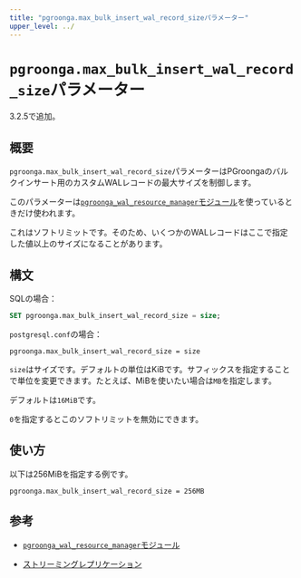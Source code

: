 ```yaml
---
title: "pgroonga.max_bulk_insert_wal_record_sizeパラメーター"
upper_level: ../
---
```


# `pgroonga.max_bulk_insert_wal_record_size`パラメーター

3.2.5で追加。

## 概要

`pgroonga.max_bulk_insert_wal_record_size`パラメーターはPGroongaのバルクインサート用のカスタムWALレコードの最大サイズを制御します。

このパラメーターは[`pgroonga_wal_resource_manager`モジュール][pgroonga-wal-resource-manager]を使っているときだけ使われます。

これはソフトリミットです。そのため、いくつかのWALレコードはここで指定した値以上のサイズになることがあります。

## 構文

SQLの場合：

```sql
SET pgroonga.max_bulk_insert_wal_record_size = size;
```

`postgresql.conf`の場合：

```text
pgroonga.max_bulk_insert_wal_record_size = size
```

`size`はサイズです。デフォルトの単位はKiBです。サフィックスを指定することで単位を変更できます。たとえば、MiBを使いたい場合は`MB`を指定します。

デフォルトは`16MiB`です。

`0`を指定するとこのソフトリミットを無効にできます。

## 使い方

以下は256MiBを指定する例です。

```text
pgroonga.max_bulk_insert_wal_record_size = 256MB
```

## 参考

  * [`pgroonga_wal_resource_manager`モジュール][pgroonga-wal-resource-manager]

  * [ストリーミングレプリケーション][streaming-replication]

[pgroonga-wal-resource-manager]:../modules/pgroonga-wal-resource-manager.html

[streaming-replication]:../streaming-replication.html

